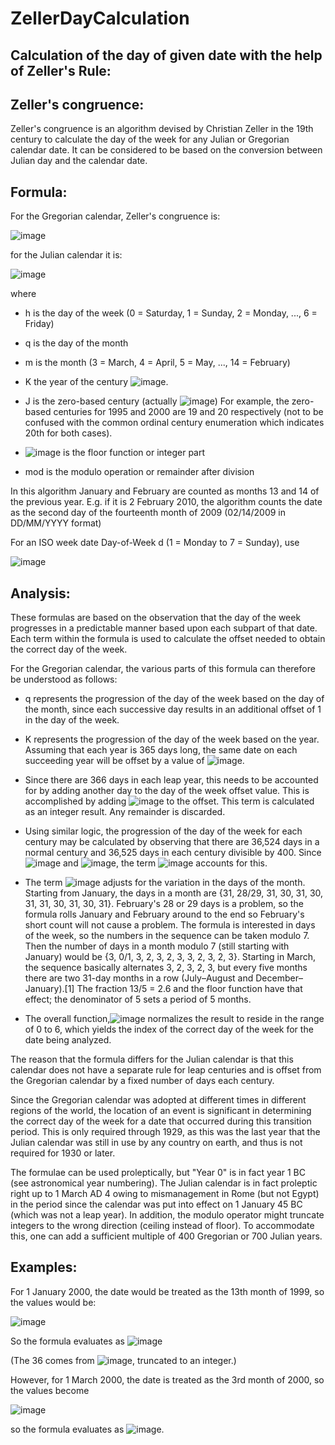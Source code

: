 # ZellerDayCalculation

 <h2 align="left"> Calculation of the day of given date with the help of Zeller's Rule:</h2>
 
 <h2 align="left"><summary> Zeller's congruence:</summary></h2>
 
 Zeller's congruence is an algorithm devised by Christian Zeller in the 19th century to calculate the day of the week for any Julian or Gregorian calendar date. It can be considered to be based on the conversion between Julian day and the calendar date.
 
 <h2 align="left"><summary>Formula:</summary></h2>
 
 For the Gregorian calendar, Zeller's congruence is:
 
 ![image](https://user-images.githubusercontent.com/57679283/191345851-bbae1329-a835-47b6-9c70-7a2983697906.png)

for the Julian calendar it is:

![image](https://user-images.githubusercontent.com/57679283/191346084-4da2de01-0b8b-40ff-8161-b3625955afeb.png)

where

* h is the day of the week (0 = Saturday, 1 = Sunday, 2 = Monday, ..., 6 = Friday)

* q is the day of the month

* m is the month (3 = March, 4 = April, 5 = May, ..., 14 = February)

* K the year of the century ![image](https://user-images.githubusercontent.com/57679283/191347778-766c613a-3e02-4b9f-a5fe-378164636190.png).

* J is the zero-based century (actually ![image](https://user-images.githubusercontent.com/57679283/191347930-83ce7eb5-8f9e-4d94-a543-2e7d71985af2.png)) For example, the zero-based centuries for 1995 and 2000 are 19 and 20 respectively (not to be confused with the common ordinal century enumeration which indicates 20th for both cases).

* ![image](https://user-images.githubusercontent.com/57679283/191346383-fe096f2b-8d3d-4496-a1fc-563d1e67e9f8.png) is the floor function or integer part

* mod is the modulo operation or remainder after division

In this algorithm January and February are counted as months 13 and 14 of the previous year. E.g. if it is 2 February 2010, the algorithm counts the date as the second day of the fourteenth month of 2009 (02/14/2009 in DD/MM/YYYY format)

For an ISO week date Day-of-Week d (1 = Monday to 7 = Sunday), use

![image](https://user-images.githubusercontent.com/57679283/191346524-1d65d4ca-66aa-482a-9655-43616e43f732.png)


 <h2 align="left"><summary> Analysis:</summary></h2>
 
 These formulas are based on the observation that the day of the week progresses in a predictable manner based upon each subpart of that date. Each term within the formula is used to calculate the offset needed to obtain the correct day of the week.

For the Gregorian calendar, the various parts of this formula can therefore be understood as follows:

* q represents the progression of the day of the week based on the day of the month, since each successive day results in an additional offset of 1 in the day of the week.

* K represents the progression of the day of the week based on the year. Assuming that each year is 365 days long, the same date on each succeeding year will be offset by a value of ![image](https://user-images.githubusercontent.com/57679283/191348439-92154bf1-0cc2-4fec-afab-4a3ffa4f8fee.png).

* Since there are 366 days in each leap year, this needs to be accounted for by adding another day to the day of the week offset value. This is accomplished by adding ![image](https://user-images.githubusercontent.com/57679283/191348518-c17ad95a-3aa9-45c1-8de7-6716d38be15c.png) to the offset. This term is calculated as an integer result. Any remainder is discarded.

* Using similar logic, the progression of the day of the week for each century may be calculated by observing that there are 36,524 days in a normal century and 36,525 days in each century divisible by 400. Since ![image](https://user-images.githubusercontent.com/57679283/191348675-ccbc5206-0d80-4799-ba27-79b41576bb52.png) and ![image](https://user-images.githubusercontent.com/57679283/191348719-20fdc2c8-44cc-48d5-9a5c-daf743da3c4f.png), the term ![image](https://user-images.githubusercontent.com/57679283/191348758-d0df41f3-59aa-4535-b27f-2e763afff13a.png) accounts for this.

* The term ![image](https://user-images.githubusercontent.com/57679283/191349461-300d2ab4-551c-48b4-bc07-8b96f7c0ab0e.png)  adjusts for the variation in the days of the month. Starting from January, the days in a month are {31, 28/29, 31, 30, 31, 30, 31, 31, 30, 31, 30, 31}. February's 28 or 29 days is a problem, so the formula rolls January and February around to the end so February's short count will not cause a problem. The formula is interested in days of the week, so the numbers in the sequence can be taken modulo 7. Then the number of days in a month modulo 7 (still starting with January) would be {3, 0/1, 3, 2, 3, 2, 3, 3, 2, 3, 2, 3}. Starting in March, the sequence basically alternates 3, 2, 3, 2, 3, but every five months there are two 31-day months in a row (July–August and December–January).[1] The fraction 13/5 = 2.6 and the floor function have that effect; the denominator of 5 sets a period of 5 months.

* The overall function,![image](https://user-images.githubusercontent.com/57679283/191349560-1bfce8f8-9a86-4fec-9b81-060640ff79cb.png) normalizes the result to reside in the range of 0 to 6, which yields the index of the correct day of the week for the date being analyzed.

The reason that the formula differs for the Julian calendar is that this calendar does not have a separate rule for leap centuries and is offset from the Gregorian calendar by a fixed number of days each century.

Since the Gregorian calendar was adopted at different times in different regions of the world, the location of an event is significant in determining the correct day of the week for a date that occurred during this transition period. This is only required through 1929, as this was the last year that the Julian calendar was still in use by any country on earth, and thus is not required for 1930 or later.

The formulae can be used proleptically, but "Year 0" is in fact year 1 BC (see astronomical year numbering). The Julian calendar is in fact proleptic right up to 1 March AD 4 owing to mismanagement in Rome (but not Egypt) in the period since the calendar was put into effect on 1 January 45 BC (which was not a leap year). In addition, the modulo operator might truncate integers to the wrong direction (ceiling instead of floor). To accommodate this, one can add a sufficient multiple of 400 Gregorian or 700 Julian years.

 <h2 align="left"><summary> Examples:</summary></h2>
 
 For 1 January 2000, the date would be treated as the 13th month of 1999, so the values would be:

![image](https://user-images.githubusercontent.com/57679283/191351230-af97ad88-7462-4089-b7cc-b849699c07a5.png)

So the formula evaluates as ![image](https://user-images.githubusercontent.com/57679283/191351278-5918ed3b-e6ee-4856-b396-d7f512086783.png)

(The 36 comes from ![image](https://user-images.githubusercontent.com/57679283/191351394-3231f7d1-d22d-4a57-994a-546d9b9e23f7.png), truncated to an integer.)

However, for 1 March 2000, the date is treated as the 3rd month of 2000, so the values become

![image](https://user-images.githubusercontent.com/57679283/191351448-19d6cddb-fa91-4af4-9c66-410d71a9991b.png)

so the formula evaluates as ![image](https://user-images.githubusercontent.com/57679283/191351498-b2cfae4b-9e45-450d-bdb4-50366eacbd66.png).
